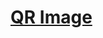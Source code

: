 # [QR Image](https://mathematica.stackexchange.com/questions/120041/how-to-generate-image-like-qr-code-with-mathematica)

